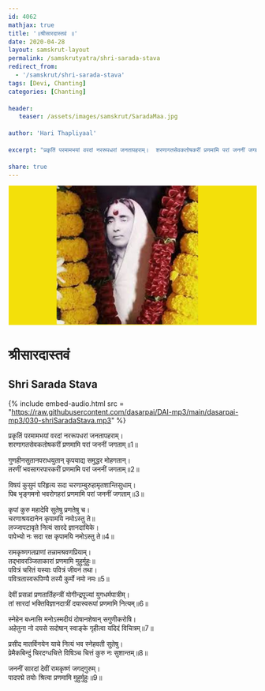 ```yaml
---    
id: 4062    
mathjax: true    
title: '॥श्रीसारदास्तवं ॥'    
date: 2020-04-28    
layout: samskrut-layout 
permalink: /samskrutyatra/shri-sarada-stava
redirect_from: 
  - '/samskrut/shri-sarada-stava'
tags: [Devi, Chanting]
categories: [Chanting]
    
header:    
   teaser: /assets/images/samskrut/SaradaMaa.jpg    
    
author: 'Hari Thapliyaal'    
    
excerpt: "प्रकृतिं परमामभयां वरदां नररूपधरां जनतापहराम्।  शरणागतसेवकतोषकरीं प्रणमामि परां जननीं जगताम्॥"    
    
share: true    
---    
```

    
![](/assets/images/samskrut/SaradaMaa.jpg)    
    
# श्रीसारदास्तवं     
## Shri Sarada Stava    
    
{% include embed-audio.html src = "https://raw.githubusercontent.com/dasarpai/DAI-mp3/main/dasarpai-mp3/030-shriSaradaStava.mp3" %}     
    
    
    
प्रकृतिं परमामभयां वरदां नररूपधरां जनतापहराम्।    
शरणागतसेवकतोषकरीं प्रणमामि परां जननीं जगताम्॥1॥    
    
गुणहीनसुतानपराधयुतान् कृपयाद्य समुद्धर मोहगतान्।    
तरणीं भवसागरपारकरीं प्रणमामि परां जननीं जगताम्॥2॥    
    
विषयं कुसुमं परिहृत्य सदा चरणाम्बुरुहामृतशान्तिसुधाम्।    
पिब भृङ्गमनो भवरोगहरां प्रणमामि परां जननीं जगताम्॥3॥    
    
कृपां कुरु महादेवि सुतेषु प्रणतेषु च।    
चरणाश्रयदानेन कृपामयि नमोऽस्तु ते॥    
लज्जापटावृते नित्यं सारदे ज्ञानदायिके।    
पापेभ्यो नः सदा रक्ष कृपामयि नमोऽस्तु ते॥4॥    
    
रामकृष्णगतप्राणां तन्नामश्रवणप्रियाम्।    
तद्भावरञ्जिताकारां प्रणमामि मुहुर्मुहुः॥    
पवित्रं चरितं यस्याः पवित्रं जीवनं तथा।    
पवित्रतास्वरूपिण्यै तस्यै कुर्मो नमो नमः॥5॥    
    
देवीं प्रसन्नां प्रणतार्तिहन्त्रीं योगीन्द्रपूज्यां युगधर्मपात्रीम्।    
तां सारदां भक्तिविज्ञानदात्रीं दयास्वरूपां प्रणमामि नित्यम्॥6॥    
    
स्नेहेन बध्नासि मनोऽस्मदीयं दोषानशेषान् सगुणीकरोषि।    
अहेतुना नो दयसे सदोषान् स्वाङ्के गृहीत्वा यदिदं विचित्रम्॥7॥    
    
प्रसीद मातर्विनयेन याचे नित्यं भव स्नेहवती सुतेषु।    
प्रेमैकबिन्दुं चिरदग्धचित्ते विषिञ्च चित्तं कुरु नः सुशान्तम्॥8॥    
    
जननीं सारदां देवीं रामकृष्णं जगद्गुरुम्।    
पादपद्मे तयोः श्रित्वा प्रणमामि मुहुर्मुहुः॥9॥    
    

